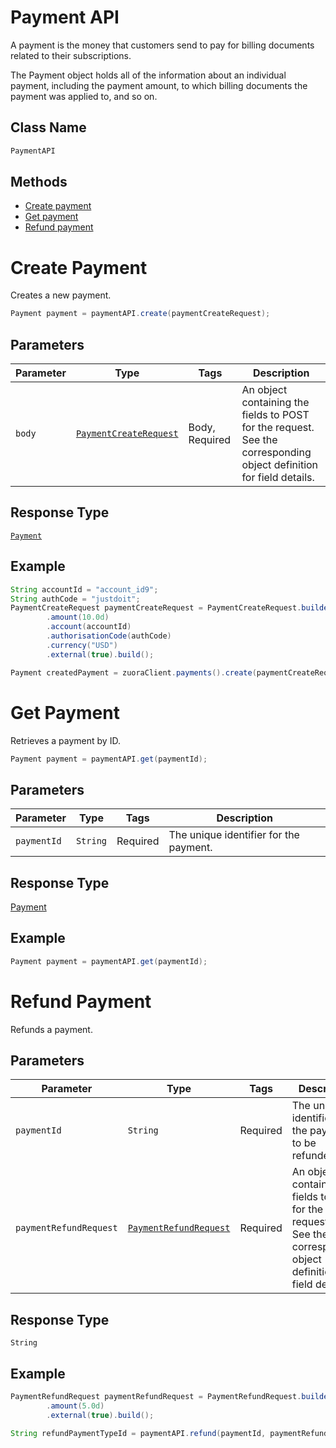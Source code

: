 # Payment API

A payment is the money that customers send to pay for billing documents related to their subscriptions.

The Payment object holds all of the information about an individual payment, including the payment amount, to which billing documents the payment was applied to, and so on.

## Class Name

```java
PaymentAPI
```

## Methods

* [Create payment](/doc/payment-api.md#create-payment)
* [Get payment](/doc/payment-api.md#get-payment)
* [Refund payment](/doc/payment-api.md#refund-payment)

# Create Payment

Creates a new payment.

```java
Payment payment = paymentAPI.create(paymentCreateRequest);
```

## Parameters

| Parameter | Type | Tags | Description |
|  --- | --- | --- | --- |
| `body` | [`PaymentCreateRequest`](/doc/models/create-payment-request.md) | Body, Required | An object containing the fields to POST for the request.<br>See the corresponding object definition for field details. |

## Response Type

[`Payment`](/doc/models/payment.md)

## Example

```java
String accountId = "account_id9";
String authCode = "justdoit";
PaymentCreateRequest paymentCreateRequest = PaymentCreateRequest.builder()
        .amount(10.0d)
        .account(accountId)
        .authorisationCode(authCode)
        .currency("USD")
        .external(true).build();

Payment createdPayment = zuoraClient.payments().create(paymentCreateRequest);
```

# Get Payment

Retrieves a payment by ID.

```java
Payment payment = paymentAPI.get(paymentId);
```

## Parameters

| Parameter | Type | Tags | Description |
|  --- | --- | --- | --- |
| `paymentId` | `String` | Required | The unique identifier for the payment. |

## Response Type

[Payment](doc/model/payment.md)

## Example

```java
Payment payment = paymentAPI.get(paymentId);
```

# Refund Payment

Refunds a payment.

## Parameters

| Parameter | Type | Tags | Description |
|  --- | --- | --- | --- |
| `paymentId` | `String` | Required | The unique identifier for the payment to be refunded. |
| `paymentRefundRequest` | [`PaymentRefundRequest`](/doc/models/payment-refund-request.md) | Required | An object containing the fields to POST for the request.<br>See the corresponding object definition for field details. |

## Response Type

`String`

## Example

```java
PaymentRefundRequest paymentRefundRequest = PaymentRefundRequest.builder()
        .amount(5.0d)
        .external(true).build();

String refundPaymentTypeId = paymentAPI.refund(paymentId, paymentRefundRequest);
```

